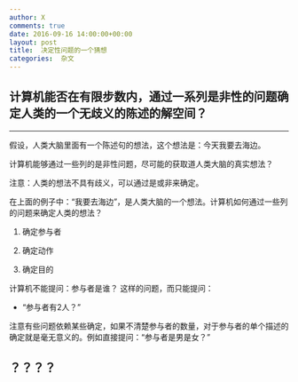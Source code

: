 ```yaml
---
author: X
comments: true
date: 2016-09-16 14:00:00+00:00
layout: post
title:  决定性问题的一个猜想
categories:  杂文
---
```


## 计算机能否在有限步数内，通过一系列是非性的问题确定人类的一个无歧义的陈述的解空间？  

----

假设，人类大脑里面有一个陈述句的想法，这个想法是：今天我要去海边。  


计算机能够通过一些列的是非性问题，尽可能的获取道人类大脑的真实想法？  


注意：人类的想法不具有歧义，可以通过是或非来确定。  


在上面的例子中：“我要去海边”，是人类大脑的一个想法。计算机如何通过一些列的问题来确定人类的想法？  


1. 确定参与者  


2. 确定动作  


3. 确定目的  


计算机不能提问：参与者是谁？ 这样的问题，而只能提问：  


- “参与者有2人？”

注意有些问题依赖某些确定，如果不清楚参与者的数量，对于参与者的单个描述的确定就是毫无意义的。例如直接提问：“参与者是男是女？”  


？？？？  
----
